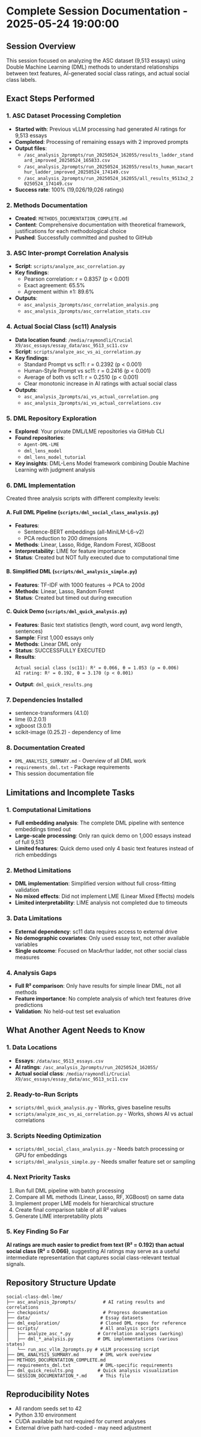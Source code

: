 # Complete Session Documentation - 2025-05-24 19:00:00

## Session Overview
This session focused on analyzing the ASC dataset (9,513 essays) using Double Machine Learning (DML) methods to understand relationships between text features, AI-generated social class ratings, and actual social class labels.

## Exact Steps Performed

### 1. ASC Dataset Processing Completion
- **Started with**: Previous vLLM processing had generated AI ratings for 9,513 essays
- **Completed**: Processing of remaining essays with 2 improved prompts
- **Output files**:
  - `/asc_analysis_2prompts/run_20250524_162055/results_ladder_standard_improved_20250524_165833.csv`
  - `/asc_analysis_2prompts/run_20250524_162055/results_human_macarthur_ladder_improved_20250524_174149.csv`
  - `/asc_analysis_2prompts/run_20250524_162055/all_results_9513x2_20250524_174149.csv`
- **Success rate**: 100% (19,026/19,026 ratings)

### 2. Methods Documentation
- **Created**: `METHODS_DOCUMENTATION_COMPLETE.md`
- **Content**: Comprehensive documentation with theoretical framework, justifications for each methodological choice
- **Pushed**: Successfully committed and pushed to GitHub

### 3. ASC Inter-prompt Correlation Analysis
- **Script**: `scripts/analyze_asc_correlation.py`
- **Key findings**:
  - Pearson correlation: r = 0.8357 (p < 0.001)
  - Exact agreement: 65.5%
  - Agreement within ±1: 89.6%
- **Outputs**:
  - `asc_analysis_2prompts/asc_correlation_analysis.png`
  - `asc_analysis_2prompts/asc_correlation_stats.csv`

### 4. Actual Social Class (sc11) Analysis
- **Data location found**: `/media/raymondli/Crucial X9/asc_essays/essay_data/asc_9513_sc11.csv`
- **Script**: `scripts/analyze_asc_vs_ai_correlation.py`
- **Key findings**:
  - Standard Prompt vs sc11: r = 0.2392 (p < 0.001)
  - Human-Style Prompt vs sc11: r = 0.2416 (p < 0.001)
  - Average of both vs sc11: r = 0.2510 (p < 0.001)
  - Clear monotonic increase in AI ratings with actual social class
- **Outputs**:
  - `asc_analysis_2prompts/ai_vs_actual_correlation.png`
  - `asc_analysis_2prompts/ai_vs_actual_correlations.csv`

### 5. DML Repository Exploration
- **Explored**: Your private DML/LME repositories via GitHub CLI
- **Found repositories**:
  - `Agent-DML-LME`
  - `dml_lens_model`
  - `dml_lens_model_tutorial`
- **Key insights**: DML-Lens Model framework combining Double Machine Learning with judgment analysis

### 6. DML Implementation
Created three analysis scripts with different complexity levels:

#### A. Full DML Pipeline (`scripts/dml_social_class_analysis.py`)
- **Features**: 
  - Sentence-BERT embeddings (all-MiniLM-L6-v2)
  - PCA reduction to 200 dimensions
- **Methods**: Linear, Lasso, Ridge, Random Forest, XGBoost
- **Interpretability**: LIME for feature importance
- **Status**: Created but NOT fully executed due to computational time

#### B. Simplified DML (`scripts/dml_analysis_simple.py`)
- **Features**: TF-IDF with 1000 features → PCA to 200d
- **Methods**: Linear, Lasso, Random Forest
- **Status**: Created but timed out during execution

#### C. Quick Demo (`scripts/dml_quick_analysis.py`)
- **Features**: Basic text statistics (length, word count, avg word length, sentences)
- **Sample**: First 1,000 essays only
- **Methods**: Linear DML only
- **Status**: SUCCESSFULLY EXECUTED
- **Results**:
  ```
  Actual social class (sc11): R² = 0.066, θ = 1.053 (p = 0.006)
  AI rating: R² = 0.192, θ = 3.170 (p < 0.001)
  ```
- **Output**: `dml_quick_results.png`

### 7. Dependencies Installed
- sentence-transformers (4.1.0)
- lime (0.2.0.1)
- xgboost (3.0.1)
- scikit-image (0.25.2) - dependency of lime

### 8. Documentation Created
- `DML_ANALYSIS_SUMMARY.md` - Overview of all DML work
- `requirements_dml.txt` - Package requirements
- This session documentation file

## Limitations and Incomplete Tasks

### 1. Computational Limitations
- **Full embedding analysis**: The complete DML pipeline with sentence embeddings timed out
- **Large-scale processing**: Only ran quick demo on 1,000 essays instead of full 9,513
- **Limited features**: Quick demo used only 4 basic text features instead of rich embeddings

### 2. Method Limitations
- **DML implementation**: Simplified version without full cross-fitting validation
- **No mixed effects**: Did not implement LME (Linear Mixed Effects) models
- **Limited interpretability**: LIME analysis not completed due to timeouts

### 3. Data Limitations
- **External dependency**: sc11 data requires access to external drive
- **No demographic covariates**: Only used essay text, not other available variables
- **Single outcome**: Focused on MacArthur ladder, not other social class measures

### 4. Analysis Gaps
- **Full R² comparison**: Only have results for simple linear DML, not all methods
- **Feature importance**: No complete analysis of which text features drive predictions
- **Validation**: No held-out test set evaluation

## What Another Agent Needs to Know

### 1. Data Locations
- **Essays**: `/data/asc_9513_essays.csv`
- **AI ratings**: `/asc_analysis_2prompts/run_20250524_162055/`
- **Actual social class**: `/media/raymondli/Crucial X9/asc_essays/essay_data/asc_9513_sc11.csv`

### 2. Ready-to-Run Scripts
- `scripts/dml_quick_analysis.py` - Works, gives baseline results
- `scripts/analyze_asc_vs_ai_correlation.py` - Works, shows AI vs actual correlations

### 3. Scripts Needing Optimization
- `scripts/dml_social_class_analysis.py` - Needs batch processing or GPU for embeddings
- `scripts/dml_analysis_simple.py` - Needs smaller feature set or sampling

### 4. Next Priority Tasks
1. Run full DML pipeline with batch processing
2. Compare all ML methods (Linear, Lasso, RF, XGBoost) on same data
3. Implement proper LME models for hierarchical structure
4. Create final comparison table of all R² values
5. Generate LIME interpretability plots

### 5. Key Finding So Far
**AI ratings are much easier to predict from text (R² = 0.192) than actual social class (R² = 0.066)**, suggesting AI ratings may serve as a useful intermediate representation that captures social class-relevant textual signals.

## Repository Structure Update
```
social-class-dml-lme/
├── asc_analysis_2prompts/          # AI rating results and correlations
├── checkpoints/                    # Progress documentation
├── data/                          # Essay datasets
├── dml_exploration/               # Cloned DML repos for reference
├── scripts/                       # All analysis scripts
│   ├── analyze_asc_*.py          # Correlation analyses (working)
│   ├── dml_*_analysis.py         # DML implementations (various states)
│   └── run_asc_vllm_2prompts.py # vLLM processing script
├── DML_ANALYSIS_SUMMARY.md        # DML work overview
├── METHODS_DOCUMENTATION_COMPLETE.md
├── requirements_dml.txt           # DML-specific requirements
├── dml_quick_results.png         # Quick analysis visualization
└── SESSION_DOCUMENTATION_*.md     # This file
```

## Reproducibility Notes
- All random seeds set to 42
- Python 3.10 environment
- CUDA available but not required for current analyses
- External drive path hard-coded - may need adjustment